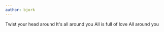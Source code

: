 ```yaml
---
author: bjork
---
```

Twist your head around
It's all around you
All is full of love
All around you
